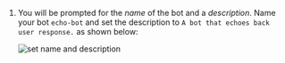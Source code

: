 <!-- Include under ## Create a bot H2 header -->

1. You will be prompted for the *name* of the bot and a *description*. Name your bot `echo-bot` and set the description to `A bot that echoes back user response.` as shown below:

    ![set name and description](~/media/python/quickstart/set-name-description.png)
